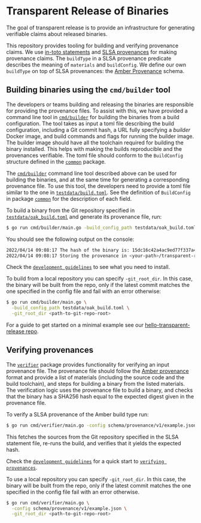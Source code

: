 # Transparent Release of Binaries

The goal of transparent release is to provide an infrastructure for generating verifiable claims
about released binaries.

This repository provides tooling for building and verifying provenance claims. We use
[in-toto statements](https://github.com/in-toto/attestation/blob/main/spec/README.md#statement) and
[SLSA provenances](https://slsa.dev/provenance/v0.2) for making provenance claims. The `buildType`
in a SLSA provenance predicate describes the meaning of `materials` and `buildConfig`. We define our
own `buildType` on top of SLSA provenances: the
[Amber Provenance](/schema/provenance/v1/provenance.json) schema.

## Building binaries using the `cmd/builder` tool

The developers or teams building and releasing the binaries are responsible for providing the
provenance files. To assist with this, we have provided a command line tool in
[`cmd/builder`](/cmd/builder/) for building the binaries from a build configuration. The tool takes
as input a toml file describing the build configuration, including a Git commit hash, a URL fully
specifying a _builder_ Docker image, and build commands and flags for running the builder image. The
builder image should have all the toolchain required for building the binary installed. This helps
with making the builds reproducible and the provenances verifiable. The toml file should conform to
the `BuildConfig` structure defined in the [`common`](/internal/common/) package.

The [`cmd/builder`](/cmd/builder/) command line tool described above can be used for building the
binaries, and at the same time for generating a corresponding provenance file. To use this tool, the
developers need to provide a toml file similar to the one in
[`testdata/build.toml`](/testdata/build.toml). See the definition of `BuildConfig` in package
[`common`](/internal/common/) for the description of each field.

To build a binary from the Git repository specified in
[`testdata/oak_build.toml`](../testdata/oak_build.toml) and generate its provenance file, run:

```bash
$ go run cmd/builder/main.go -build_config_path testdata/oak_build.toml
```

You should see the following output on the console:

```bash
2022/04/14 09:08:17 The hash of the binary is: 15dc16c42a4ac9ed77f337a4a3065a63e444c29c18c8cf69d6a6b4ae678dca5c
2022/04/14 09:08:17 Storing the provenance in <your-path>/transparent-release/provenance.json
```

Check the [`development guidelines`](docs/development-guidelines.md) to see what you need to
install.

To build from a local repository you can specify `-git_root_dir`. In this case, the binary will be
built from the repo, only if the latest commit matches the one specified in the config file and fail
with an error otherwise:

```bash
$ go run cmd/builder/main.go \
  -build_config_path testdata/oak_build.toml \
  -git_root_dir <path-to-git-repo-root>
```

For a guide to get started on a minimal example see our
[hello-transparent-release repo](https://github.com/project-oak/hello-transparent-release).

## Verifying provenances

The [`verifier`](/internal/verifier/) package provides functionality for verifying an input
provenance file. The provenance file should follow the
[Amber provenance](/schema/provenance/v1/provenance.json) format and provide a list of materials
(including the source code and the build toolchain), and steps for building a binary from the listed
materials. The verification logic uses the provenance file to build a binary, and checks that the
binary has a SHA256 hash equal to the expected digest given in the provenance file.

To verify a SLSA provenance of the Amber build type run:

```bash
$ go run cmd/verifier/main.go -config schema/provenance/v1/example.json
```

This fetches the sources from the Git repository specified in the SLSA statement file, re-runs the
build, and verifies that it yields the expected hash.

Check the [`development guidelines`](docs/development-guidelines.md) for a quick start to
[`verifying provenances`](docs/development-guidelines.md#verifying-provenances).

To use a local repository you can specify `-git_root_dir`. In this case, the binary will be built
from the repo, only if the latest commit matches the one specified in the config file fail with an
error otherwise.

```bash
$ go run cmd/verifier/main.go \
  -config schema/provenance/v1/example.json \
  -git_root_dir <path-to-git-repo-root>
```
